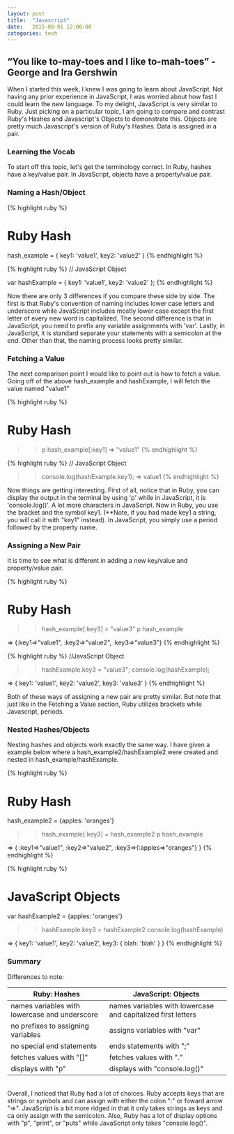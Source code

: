 ```yaml
---
layout: post
title:  "Javascript"
date:   2015-08-01 12:00:00
categories: tech
---
```

<h2>“You like to-may-toes and I like to-mah-toes” - George and Ira Gershwin</h2>

When I started this week, I knew I was going to learn about JavaScript. Not having any prior experience in JavaScript, I was worried about how fast I could learn the new language. To my delight, JavaScript is very similar to Ruby. Just picking on a particular topic, I am going to compare and contrast Ruby's Hashes and Javascript's Objects to demonstrate this. Objects are pretty much Javascript's version of Ruby's Hashes. Data is assigned in a pair.

<h3>Learning the Vocab</h3>

To start off this topic, let's get the terminology correct. In Ruby, hashes have a key/value pair. In JavaScript, objects have a property/value pair.

<h3>Naming a Hash/Object</h3>

{% highlight ruby %}
# Ruby Hash

hash_example = {
key1: 'value1',
key2: 'value2'
}
{% endhighlight %}

{% highlight ruby %}
// JavaScript Object

var hashExample = {
key1: 'value1',
key2: 'value2'
};
{% endhighlight %}

Now there are only 3 differences if you compare these side by side. The first is that Ruby's convention of naming includes lower case letters and underscore while JavaScript includes mostly lower case except the first letter of every new word is capitalized. The second difference is that in JavaScript, you need to prefix any variable assignments with 'var'. Lastly, in JavaScript, it is standard separate your statements with a semicolon at the end. Other than that, the naming process looks pretty similar.

<h3>Fetching a Value</h3>

The next comparison point I would like to point out is how to fetch a value. Going off of the above hash_example and hashExample, I will fetch the value named "value1"

{% highlight ruby %}
# Ruby Hash
>> p hash_example[:key1]
=> "value1"
{% endhighlight %}

{% highlight ruby %}
// JavaScript Object
>> console.log(hashExample.key1);
=> value1
{% endhighlight %}

Now things are getting interesting. First of all, notice that in Ruby, you can display the output in the terminal by using 'p' while in JavaScript, it is 'console.log()'. A lot more characters in JavaScript. Now in Ruby, you use the bracket and the symbol key1. (**Note, if you had made key1 a string, you will call it with "key1" instead). In JavaScript, you simply use a period followed by the property name.

<h3>Assigning a New Pair</h3>

It is time to see what is different in adding a new key/value and property/value pair.

{% highlight ruby %}
# Ruby Hash
>> hash_example[:key3] = "value3"
>> p hash_example

=> {:key1=>"value1", :key2=>"value2", :key3=>"value3"}
{% endhighlight %}

{% highlight ruby %}
//JavaScript Object
>> hashExample.key3 = "value3";
>> console.log(hashExample);

=> { key1: 'value1', key2: 'value2', key3: 'value3' }
{% endhighlight %}

Both of these ways of assigning a new pair are pretty similar. But note that just like in the Fetching a Value section, Ruby utilizes brackets while Javascript, periods.

<h3>Nested Hashes/Objects</h3>

Nesting hashes and objects work exactly the same way. I have given a example below where a hash_example2/hashExample2 were created and nested in hash_example/hashExample.

{% highlight ruby %}
# Ruby Hash

hash_example2 = {apples: 'oranges'}

>> hash_example[:key3] = hash_example2
>> p hash_example

=> { :key1=>"value1",
:key2=>"value2",
:key3=>{:apples=>"oranges"}
}
{% endhighlight %}

{% highlight ruby %}
# JavaScript Objects

var hashExample2 = {apples: 'oranges'}

>> hashExample.key3 = hashExample2
>> console.log(hashExample)


=> { key1: 'value1',
key2: 'value2',
key3: { blah: 'blah' }
}
{% endhighlight %}

<h3>Summary</h3>

Differences to note:
  <table>
    <thead>
      <tr>
        <th>Ruby: Hashes</th>
        <th>JavaScript: Objects</th>
        </tr>
    </thead>
    <tbody>
      <tr>
        <td>names variables with lowercase and underscore</td>
        <td>names variables with lowercase and capitalized first letters</td>
      </tr>
      <tr>
        <td>no prefixes to assigning variables</td>
        <td>assigns variables with "var"</td>
      </tr>
      <tr>
        <td>no special end statements</td>
        <td>ends statements with ";"</td>
      </tr>
      <tr>
        <td>fetches values with "[]"</td>
        <td>fetches values with "."</td>
      </tr>
      <tr>
        <td>displays with "p"</td>
        <td>displays with "console.log()"</td>
      </tr>
    </tbody>
  </table>

<br>
Overall, I noticed that Ruby had a lot of choices. Ruby accepts keys that are strings or symbols and can assign with either the colon ":" or foward arrow "=>". JavaScript is a bit more ridged in that it only takes strings as keys and ca only assign with the semicolon. Also, Ruby has a lot of display options with "p", "print", or "puts" while JavaScript only takes "console.log()".
